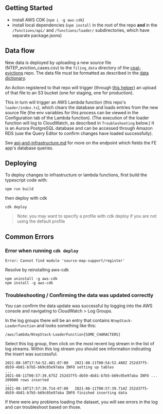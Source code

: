 ## Getting Started

- install AWS CDK (`npm i -g aws-cdk`)
- install local dependencies (`npm install` in the root of the repo **and** in the `/functions/api/` and `/functions/loader/` subdirectories, which have separate package.jsons)

## Data flow

New data is deployed by uploading a new source file (NTEP_eviction_cases.csv) to the `filing_data` directory of the [cpal-evictions](https://github.com/childpovertyactionlab/cpal-evictions) repo. The data file must be formatted as described in the [data dictionary](https://github.com/Hyperobjekt/nte-backend/blob/main/docs).

An Action registered to that repo will trigger (through [this helper](https://github.com/Hyperobjekt/s3-upload-github-action)) an upload of that file to an S3 bucket (one for staging, one for production).

This in turn will trigger an AWS Lambda function (this repo's `loader/index.ts`), which clears the database and loads entries from the new source file (the env variables for this process can be viewed in the Configuration tab of the Lambda function). (The execution of the loader function will log to CloudWatch, as described in `Troubleshooting` below.) It is an Aurora PostgreSQL database and can be accessed through Amazon RDS (use the Query Editor to confirm changes have loaded successfully).

See [api-and-infrastructure.md](./docs/api-and-infrastructure.md#rest-api) for more on the endpoint which fields the FE app's database queries.

## Deploying

To deploy changes to infrastructure or lambda functions, first build the typescript code with:

```
npm run build
```

then deploy with cdk

```
cdk deploy
```

> Note: you may want to specify a profile with cdk deploy if you are not using the default profile

## Common Errors

### Error when running `cdk deploy`

```
Error: Cannot find module 'source-map-support/register'
```

Resolve by reinstalling aws-cdk

```
npm uninstall -g aws-cdk
npm install -g aws-cdk
```

### Troubleshooting / Confirming the data was updated correctly

You can confirm the data update was successful by logging into the AWS console and navigating to CloudWatch > Log Groups.

In the log groups there will be an entry that contains `NtepStack-LoaderFunction` and looks something like this:

```
/aws/lambda/NtepStack-LoaderFunction{SOME_CHARACTERS}
```

Select this log group, then click on the most recent log stream in the list of log streams. Within this log stream you should see information indicating the insert was successful.

```
2021-08-10T17:54:52.481-07:00	2021-08-11T00:54:52.480Z 252d37f5-db59-4b81-b7b5-b69c05e97aba INFO setting up tables
...
2021-08-11T00:57:39.675Z 252d37f5-db59-4b81-b7b5-b69c05e97aba INFO ... 209000 rows inserted
...
2021-08-10T17:57:39.714-07:00	2021-08-11T00:57:39.714Z 252d37f5-db59-4b81-b7b5-b69c05e97aba INFO finished inserting data
```

If there were any problems loading the dataset, you will see errors in the log and can troubleshoot based on those.
